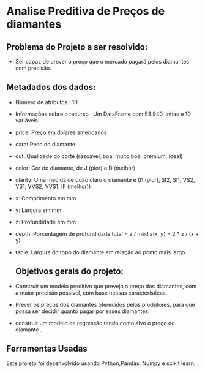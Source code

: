 # Analise Preditiva de Preços de diamantes

## Problema do Projeto a ser resolvido: 

- Ser capaz de prever o preço que o mercado pagará pelos diamantes com precisão.

## Metadados dos dados:

- Número de atributos : 10
- Informações sobre o recurso : Um DataFrame com 53.940 linhas e 10 variáveis:

- price: Preço em dólares americanos
- carat:Peso do diamante
- cut: Qualidade do corte (razoável, boa, muito boa, premium, ideal)
- color: Cor do diamante, de J (pior) a D (melhor)
- clarity: Uma medida de quão claro o diamante é (I1 (pior), SI2, SI1, VS2, VS1, VVS2, VVS1, IF (melhor))
- x: Comprimento em mm
- y: Largura em mm
- z: Profundidade em mm
- depth: Porcentagem de profundidade total = z / média(x, y) = 2 * z / (x + y)
- table: Largura do topo do diamante em relação ao ponto mais largo

  ## Objetivos gerais do projeto:
  
 -  Construir um modelo preditivo que preveja o preço dos diamantes, com a maior precisão possível, com base nessas características.
 -  Prever os preços dos diamantes oferecidos pelos produtores, para que possa ser decidir quanto pagar por esses diamantes.
 -  construir um modelo de regressão tendo como alvo o preço do diamante .

## Ferramentas Usadas
 Este projeto foi desenvolvido usando Python,Pandas, Numpy e scikit learn.

 
